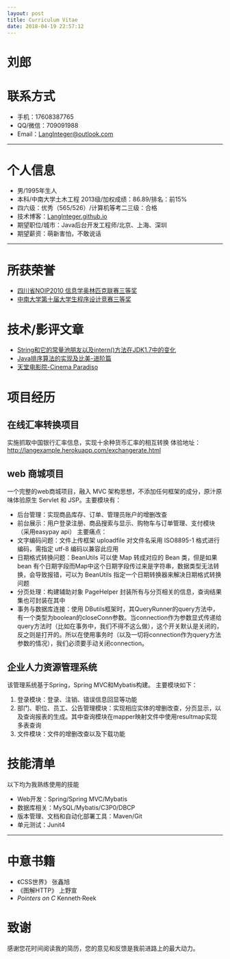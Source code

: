 ```yaml
---
layout: post
title: Curriculum Vitae
date: 2018-04-19 22:57:12
---
```


# 刘郎
# 联系方式

- 手机：17608387765
- QQ/微信：709091988
- Email：LangInteger@outlook.com
---

# 个人信息

 - 男/1995年生人
 - 本科/中南大学土木工程 2013级/加权成绩：86.89/排名：前15%
 - 四六级：优秀（565/526）/计算机等考二三级：合格
 - 技术博客：[LangInteger.github.io](http://LangInteger.github.io )
 - 期望职位/城市：Java后台开发工程师/北京、上海、深圳
 - 期望薪资：萌新害怕，不敢说话

---

# 所获荣誉
 - [四川省NOIP2010 信息学奥林匹克联赛三等奖](http://www.myjks.com/zhengcewenjian/suoneiwenjian/jianbao/2010-12-28/1852.html)
 - [中南大学第十届大学生程序设计竞赛三等奖](http://tz.its.csu.edu.cn/Home/Release_TZTG_zd/415EAACD037445198C981C041613D4FA)

# 技术/影评文章

- [String和它的常量池朋友以及intern()方法在JDK1.7中的变化](https://langinteger.github.io/2018/04/19/java-String-pool/)
- [Java排序算法的实现及比美-进阶篇](https://langinteger.github.io/2018/04/08/java-sort-algrithm2/)
- [天堂电影院-Cinema Paradiso](https://langinteger.github.io/2018/04/11/movie-cinema-paradiso/)

# 项目经历

## 在线汇率转换项目
实施抓取中国银行汇率信息，实现十余种货币汇率的相互转换
体验地址：http://langexample.herokuapp.com/exchangerate.html

## web 商城项目
一个完整的web商城项目，融入 MVC 架构思想，不添加任何框架的成分，原汁原味体验原生 Servlet
 和 JSP。主要模块有：
 - 后台管理：实现商品库存、订单、管理员账户的增删改查
 - 前台展示：用户登录注册、商品搜索与显示、购物车与订单管理、支付模块（采用easypay api）
主要痛点：
 - 文字编码问题：文件上传框架 uploadfile 对文件名采用 ISO8895-1 格式进行编码，需指定 utf-8 编码以兼容此应用
 - 日期格式转换问题：BeanUtils 可以使 Map 转成对应的 Bean 类，但是如果 bean 有个日期字段而Map中这个日期字段传过来是字符串，数据类型无法转换，会导致报错，可以为 BeanUtils 指定一个日期转换器来解决日期格式转换问题
 - 分页处理：构建辅助对象 PageHelper 封装所有与分页相关的信息，查询结果集也可封装在其中
 - 事务与数据库连接：使用 DButils框架时，其QueryRunner的query方法中，有一个类型为boolean的closeConn参数。当connection作为参数显式传递给query方法时（比如在事务中，我们不得不这么做），这个开关默认是关闭的，反之则是打开的。所以在使用事务时（以及一切将connection作为query方法参数的情况），我们必须要手动关闭connection。

## 企业人力资源管理系统
该管理系统基于Spring，Spring MVC和Mybatis构建。
主要模块如下：
1. 登录模块：登录、注销、错误信息回显等功能
2. 部门、职位、员工、公告管理模块：实现相应实体的增删改查，分页显示，以及查询报表的生成。其中查询模块在mapper映射文件中使用resultmap实现多表查询
3. 文件模块：文件的增删改查以及下载功能


# 技能清单

以下均为我熟练使用的技能

- Web开发：Spring/Spring MVC/Mybatis
- 数据库相关：MySQL/Mybatis/C3P0/DBCP
- 版本管理、文档和自动化部署工具：Maven/Git
- 单元测试：Junit4
---

# 中意书籍

- 《CSS世界》			张鑫旭
- 《图解HTTP》			上野宣
- *Pointers on C*	Kenneth·Reek


# 致谢
感谢您花时间阅读我的简历，您的意见和反馈是我前进路上的最大动力。
